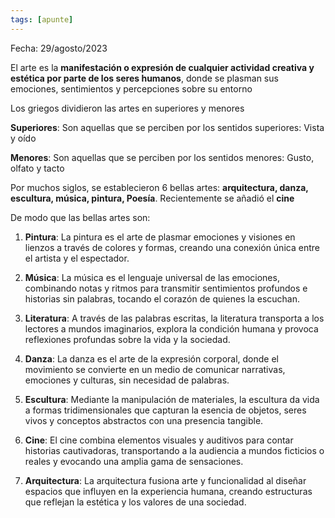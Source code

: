 ```yaml
---
tags: [apunte]
---
```


Fecha: 29/agosto/2023

El arte es la **manifestación o expresión de cualquier actividad creativa y estética por parte de los seres humanos**, donde se plasman sus emociones, sentimientos y percepciones sobre su entorno

Los griegos dividieron las artes en superiores y menores

**Superiores**: Son aquellas que se perciben por los sentidos superiores: Vista y oído

**Menores**: Son aquellas que se perciben por los sentidos menores: Gusto, olfato y tacto

Por muchos siglos, se establecieron 6 bellas artes: **arquitectura, danza, escultura, música, pintura, Poesía**. Recientemente se añadió el **cine**

De modo que las bellas artes son:

1. **Pintura**: La pintura es el arte de plasmar emociones y visiones en lienzos a través de colores y formas, creando una conexión única entre el artista y el espectador.

2. **Música**: La música es el lenguaje universal de las emociones, combinando notas y ritmos para transmitir sentimientos profundos e historias sin palabras, tocando el corazón de quienes la escuchan.

3. **Literatura**: A través de las palabras escritas, la literatura transporta a los lectores a mundos imaginarios, explora la condición humana y provoca reflexiones profundas sobre la vida y la sociedad.

4. **Danza**: La danza es el arte de la expresión corporal, donde el movimiento se convierte en un medio de comunicar narrativas, emociones y culturas, sin necesidad de palabras.

5. **Escultura**: Mediante la manipulación de materiales, la escultura da vida a formas tridimensionales que capturan la esencia de objetos, seres vivos y conceptos abstractos con una presencia tangible.

6. **Cine**: El cine combina elementos visuales y auditivos para contar historias cautivadoras, transportando a la audiencia a mundos ficticios o reales y evocando una amplia gama de sensaciones.

7. **Arquitectura**: La arquitectura fusiona arte y funcionalidad al diseñar espacios que influyen en la experiencia humana, creando estructuras que reflejan la estética y los valores de una sociedad.